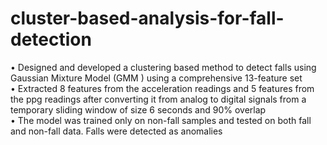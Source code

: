 # cluster-based-analysis-for-fall-detection
•	Designed and developed a clustering based method to detect falls using Gaussian Mixture Model (GMM ) using a comprehensive 13-feature set\
•	Extracted 8 features from the acceleration readings and 5 features from the ppg readings after converting it from analog to digital signals from a temporary sliding window of size 6 seconds and 90% overlap\
•	The model was trained only on non-fall samples and tested on both fall and non-fall data. Falls were detected as anomalies

